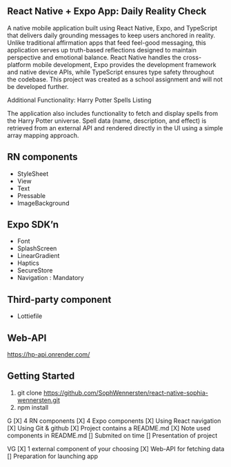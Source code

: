 ## React Native + Expo App: Daily Reality Check

A native mobile application built using React Native, Expo, and TypeScript that delivers daily grounding messages to keep users anchored in reality. Unlike traditional affirmation apps that feed feel-good messaging, this application serves up truth-based reflections designed to maintain perspective and emotional balance. React Native handles the cross-platform mobile development, Expo provides the development framework and native device APIs, while TypeScript ensures type safety throughout the codebase. This project was created as a school assignment and will not be developed further.

Additional Functionality: Harry Potter Spells Listing

The application also includes functionality to fetch and display spells from the Harry Potter universe. Spell data (name, description, and effect) is retrieved from an external API and rendered directly in the UI using a simple array mapping approach.

## RN components

- StyleSheet
- View
- Text
- Pressable
- ImageBackground

## Expo SDK’n

- Font
- SplashScreen
- LinearGradient
- Haptics
- SecureStore
- Navigation : Mandatory

## Third-party component

- Lottiefile

## Web-API

https://hp-api.onrender.com/

## Getting Started

1. git clone https://github.com/SophWennersten/react-native-sophia-wennersten.git
2. npm install

G
[X] 4 RN components
[X] 4 Expo components
[X] Using React navigation
[X] Using Git & github
[X] Project contains a README.md
[X] Note used components in README.md
[] Submited on time
[] Presentation of project

VG
[X] 1 external component of your choosing
[X] Web-API for fetching data
[] Preparation for launching app
